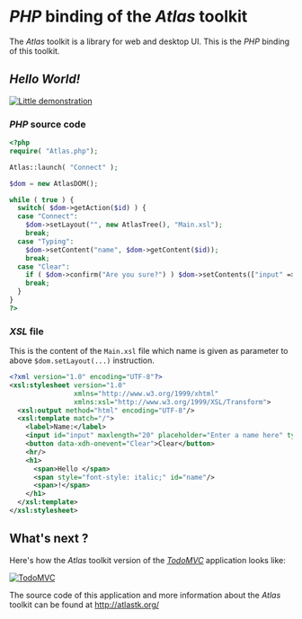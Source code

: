 # *PHP* binding of the *Atlas* toolkit

The *Atlas* toolkit is a library for web and desktop UI. This is the *PHP* binding of this toolkit.


## *Hello World!*

[![Little demonstration](http://q37.info/download/Hello.gif "A basic example")](http://q37.info/s/atk/Hello/)

### *PHP* source code

```PHP
<?php
require( "Atlas.php");

Atlas::launch( "Connect" );

$dom = new AtlasDOM();

while ( true ) {
  switch( $dom->getAction($id) ) {
  case "Connect":
    $dom->setLayout("", new AtlasTree(), "Main.xsl");
    break;
  case "Typing":
    $dom->setContent("name", $dom->getContent($id));
    break;
  case "Clear":
    if ( $dom->confirm("Are you sure?") ) $dom->setContents(["input" => "", "name" => ""]);
    break;
  }
}
?>
```

### *XSL* file

This is the content of the `Main.xsl` file which name is given as parameter to above `$dom.setLayout(...)` instruction. 

```XML
<?xml version="1.0" encoding="UTF-8"?>
<xsl:stylesheet version="1.0"
                xmlns="http://www.w3.org/1999/xhtml"
                xmlns:xsl="http://www.w3.org/1999/XSL/Transform">
  <xsl:output method="html" encoding="UTF-8"/>
  <xsl:template match="/">
    <label>Name:</label>
    <input id="input" maxlength="20" placeholder="Enter a name here" type="text" data-xdh-onevent="input|Typing"/>
    <button data-xdh-onevent="Clear">Clear</button>
    <hr/>
    <h1>
      <span>Hello </span>
      <span style="font-style: italic;" id="name"/>
      <span>!</span>
    </h1>
  </xsl:template>
</xsl:stylesheet>
```

## What's next ?

Here's how the *Atlas* toolkit version of the [*TodoMVC*](http://todomvc.com/) application looks like: 

[![TodoMVC](http://q37.info/download/TodoMVC.gif "The TodoMVC application made with the Atlas toolkit")](http://q37.info/s/atk/TodoMVC)

The source code of this application and more information about the *Atlas* toolkit can be found at <http://atlastk.org/>
